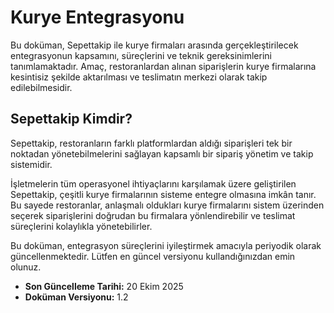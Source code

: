 # Kurye Entegrasyonu

Bu doküman, Sepettakip ile kurye firmaları arasında gerçekleştirilecek entegrasyonun kapsamını, süreçlerini ve teknik gereksinimlerini tanımlamaktadır.
Amaç, restoranlardan alınan siparişlerin kurye firmalarına kesintisiz şekilde aktarılması ve teslimatın merkezi olarak takip edilebilmesidir.

## Sepettakip Kimdir?

Sepettakip, restoranların farklı platformlardan aldığı siparişleri tek bir noktadan yönetebilmelerini sağlayan kapsamlı bir sipariş yönetim ve takip sistemidir.

İşletmelerin tüm operasyonel ihtiyaçlarını karşılamak üzere geliştirilen Sepettakip, çeşitli kurye firmalarının sisteme entegre olmasına imkân tanır. Bu sayede restoranlar, anlaşmalı oldukları kurye firmalarını sistem üzerinden seçerek siparişlerini doğrudan bu firmalara yönlendirebilir ve teslimat süreçlerini kolaylıkla yönetebilirler.

Bu doküman, entegrasyon süreçlerini iyileştirmek amacıyla periyodik olarak güncellenmektedir. Lütfen en güncel versiyonu kullandığınızdan emin olunuz.

- **Son Güncelleme Tarihi:** 20 Ekim 2025
- **Doküman Versiyonu:** 1.2
